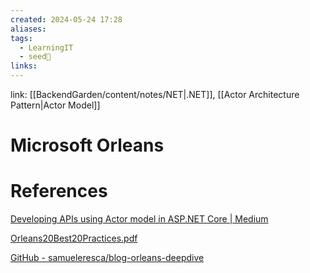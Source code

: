 ```yaml
---
created: 2024-05-24 17:28
aliases: 
tags:
  - LearningIT
  - seed🌱
links:
---
```


link: [[BackendGarden/content/notes/NET|.NET]], [[Actor Architecture Pattern|Actor Model]]

# Microsoft Orleans


# References

[Developing APIs using Actor model in ASP.NET Core  | Medium](https://medium.com/@samueleresca/developing-apis-using-actor-model-in-asp-net-core-6cae8db8210f)

[Orleans20Best20Practices.pdf](https://www.microsoft.com/en-us/research/wp-content/uploads/2016/02/Orleans20Best20Practices.pdf)

[GitHub - samueleresca/blog-orleans-deepdive](https://github.com/samueleresca/blog-orleans-deepdive)
